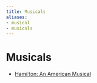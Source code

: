 ```yaml
---
title: Musicals
aliases:
- musical
- musicals
---
```



# Musicals

- [Hamilton: An American Musical](../notes/hamilton-an-american-musical.md)